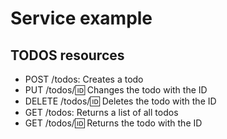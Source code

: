 # Service example

## TODOS resources

- POST /todos: Creates a todo
- PUT /todos/:id: Changes the todo with the ID
- DELETE /todos/:id: Deletes the todo with the ID
- GET /todos: Returns a list of all todos
- GET /todos/:id: Returns the todo with the ID